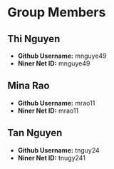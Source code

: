 # Group Members

## Thi Nguyen

- **Github Username:** mnguye49
- **Niner Net ID:** mnguye49

## Mina Rao

- **Github Username:** mrao11
- **Niner Net ID:** mrao11

## Tan Nguyen

- **Github Username:** tnguy24
- **Niner Net ID:** tnugy241
